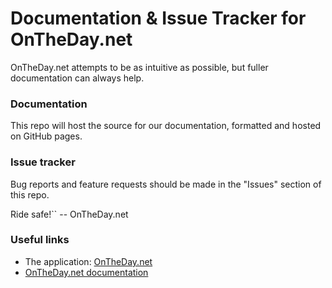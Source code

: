 # Documentation & Issue Tracker for OnTheDay.net

OnTheDay.net attempts to be as intuitive as possible, but fuller documentation can always help.

### Documentation

This repo will host the source for our documentation, formatted and hosted on GitHub pages.

### Issue tracker

Bug reports and feature requests should be made in the "Issues" section of this repo.

Ride safe!\``
-- OnTheDay.net

### Useful links
- The application: [OnTheDay.net](https://www.ontheday.net)
- [OnTheDay.net documentation](https://github.com/OnTheDay-net/docs)